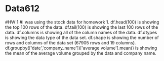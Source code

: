 # Data612
#HW 1
#I was using the stock data for homework 1. 
df.head(100) is showing the top 100 rows of the data.
df.tail(100) is showing the last 100 rows of the data.
df.columns is showing all of the column names of the data.
df.dtypes is showing the data type of the data set.
df.shape is showing the number of rows and columns of the data set (67905 rows and 19 columns).
df.groupby(['date','company_name'])['average volume'].mean() is showing the mean of the average volume grouped by the data and company name.
